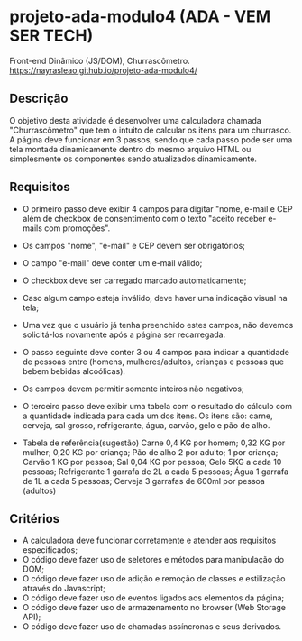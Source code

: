 # projeto-ada-modulo4 (ADA - VEM SER TECH)</a>
Front-end Dinâmico (JS/DOM), Churrascômetro.
https://nayrasleao.github.io/projeto-ada-modulo4/


## Descrição
O objetivo desta atividade é desenvolver uma calculadora chamada "Churrascômetro" que tem o intuito de calcular os itens para um churrasco. A página deve funcionar em 3 passos, sendo que cada passo pode ser uma tela montada dinamicamente dentro do mesmo arquivo HTML ou simplesmente os componentes sendo atualizados dinamicamente.


## Requisitos

- O primeiro passo deve exibir 4 campos para digitar "nome, e-mail e CEP além de checkbox de consentimento com o texto "aceito receber e-mails com promoções".
- Os campos "nome", "e-mail" e CEP devem ser obrigatórios;
- O campo "e-mail" deve conter um e-mail válido;
- O checkbox deve ser carregado marcado automaticamente;
- Caso algum campo esteja inválido, deve haver uma indicação visual na tela;
- Uma vez que o usuário já tenha preenchido estes campos, não devemos solicitá-los novamente após a página ser recarregada.
- O passo seguinte deve conter 3 ou 4 campos para indicar a quantidade de pessoas entre (homens, mulheres/adultos, crianças e pessoas que bebem bebidas alcoólicas).
- Os campos devem permitir somente inteiros não negativos;
- O terceiro passo deve exibir uma tabela com o resultado do cálculo com a quantidade indicada para cada um dos itens. Os itens são: carne, cerveja, sal grosso, refrigerante, água, carvão, gelo e pão de alho.
  
- Tabela de referência(sugestão)
    Carne
    0,4 KG por homem;
    0,32 KG por mulher;
    0,20 KG por criança;
    Pão de alho
    2 por adulto;
    1 por criança;
    Carvão
    1 KG por pessoa;
    Sal
    0,04 KG por pessoa;
    Gelo
    5KG a cada 10 pessoas;
    Refrigerante
    1 garrafa de 2L a cada 5 pessoas;
    Água
    1 garrafa de 1L a cada 5 pessoas;
    Cerveja
    3 garrafas de 600ml por pessoa (adultos)

  
## Critérios

- A calculadora deve funcionar corretamente e atender aos requisitos especificados;
- O código deve fazer uso de seletores e métodos para manipulação do DOM;
- O código deve fazer uso de adição e remoção de classes e estilização através do Javascript;
- O código deve fazer uso de eventos ligados aos elementos da página;
- O código deve fazer uso de armazenamento no browser (Web Storage API);
- O código deve fazer uso de chamadas assíncronas e seus derivados.
